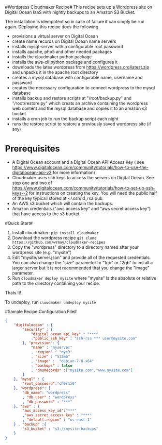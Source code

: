 #Wordpress Cloudmaker Recipe#
This recipe sets up a Wordpress site on Digital Ocean IaaS with nightly backups
to an Amazon S3 Bucket.

The installation is idempotent so in case of failure it can simply be run
again.  Deploying this recipe does the following.
* provisions a virtual server on Digital Ocean
* create name records on Digital Ocean name servers
* installs mysql-server with a configurable root password
* installs apache, php5 and other needed packages
* installs the cloudmaker python package
* installs the aws-cli python package and configures it
* downloads the lates wordpress from https://wordpress.org/latest.zip and
unpacks it in the apache root directory
* creates a mysql database with configurable name, username and password
* creates the necessary configuration to connect wordpress to the mysql database
* installs backup and restore scripts at "/root/backup.py" and "/root/restore.py"
which creats an archive containing the wordpress web content and the mysql
database and copies it to an amazon s3 bucket
* installs a cron job to run the backup script each night
* runs the restore script to restore a previously saved wordpress site (if any)

# Prerequisites #
* A Digital Ocean account and a Digital Ocean API Access Key ( see https://www.digitalocean.com/community/tutorials/how-to-use-the-digitalocean-api-v2 for more information)
* Cloudmaker uses ssh keys to access the servers on Digital Ocean. See step one
and two of https://www.digitalocean.com/community/tutorials/how-to-set-up-ssh-keys--2
for instructions on creating the key. You will need the public half of the key
typicall stored at ~/.ssh/id_rsa.pub.
* An AWS s3 bucket which will contain the backups.
* Amazon credentials ("aws access key" and "aws secret access key") that have
access to the s3 bucket

#Quick Start#
1. Install cloudmaker: `pip install cloudmaker`
1. Download the wordpress recipe `git clone https://github.com/wrmay/cloudmaker-recipes`
1. Copy the "wordpress" directory to a directory named after your wordpress
site (e.g. "mysite")
1. Edit "mysite/server.json" and provide all of the requested credentials. You
can also change the "size" parameter to "1gb" or "2gb" to install a larger server
but it is not recommended that you change the "image" parameter.
1. Run `cloudmaker deploy mysite` where "mysite" is the absolute or relative
path to the directory containing your recipe.

Thats It!

To undeploy, run `cloudmaker undeploy mysite`

#Sample Recipe Configuration File#
```json
{
    "digitalocean" : {
        "security" : {
            "digital_ocean_api_key" : "***"
            ,"public_ssh_key" : "ssh-rsa *** user@mysite.com"
        }, "provision": {
            "name" : "myserver"
            , "region" : "nyc3"
            , "size" : "512mb"
            , "image" :  "debian-7-0-x64"
            , "backups" : false
            , "dnsRecords" :["mysite.com","www.mysite.com"]
        }
    }, "mysql" : {
        "root_password":"ch0r1z0"
    }, "wordpress": {
        "db_name": "wordpress"
        , "db_user" : "wordpress"
        , "db_password" : "***"
    }, "aws" : {
        "aws_access_key_id":"***"
        ,"aws_secret_access_key" : "***"
        , "default.region" : "us-east-1"
    } , "backup" :{
        "s3_bucket" : "s3://mysite-backups"
    }
}
```
